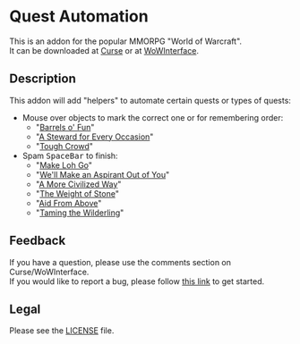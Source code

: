 # Quest Automation

This is an addon for the popular MMORPG "World of Warcraft".  
It can be downloaded at [Curse](https://www.curseforge.com/wow/addons/quest-automation) or at [WoWInterface](//wowinterface.com/downloads/info26142).

## Description

This addon will add "helpers" to automate certain quests or types of quests:

- Mouse over objects to mark the correct one or for remembering order:
	- "[Barrels o' Fun](https://www.wowhead.com/search?q=barrels+o%27+fun)"
	- "[A Steward for Every Occasion](https://www.wowhead.com/quest=60565)"
	- "[Tough Crowd](https://www.wowhead.com/quest=60739)"
- Spam <kbd>SpaceBar</kbd> to finish:
	- "[Make Loh Go](https://www.wowhead.com/search?q=Make+Loh+Go)"
	- "[We'll Make an Aspirant Out of You](https://www.wowhead.com/quest=59585)"
	- "[A More Civilized Way](https://ptr.wowhead.com/quest=64271)"
	- "[The Weight of Stone](https://www.wowhead.com/quest=64018)"
	- "[Aid From Above](https://www.wowhead.com/quest=60657)"
	- "[Taming the Wilderling](https://www.wowhead.com/npc=180014)"

## Feedback

If you have a question, please use the comments section on Curse/WoWInterface.  
If you would like to report a bug, please follow [this link](https://github.com/p3lim-wow/QuestAutomation/issues?q=) to get started.

## Legal

Please see the [LICENSE](https://github.com/p3lim-wow/QuestAutomation/blob/master/LICENSE.txt) file.
